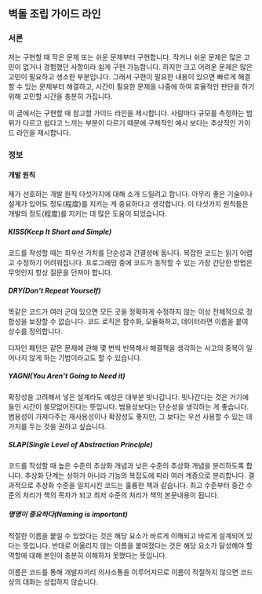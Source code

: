 ## 벽돌 조립 가이드 라인
### 서론

저는 구현할 때 작은 문제 또는 쉬운 문제부터 구현합니다. 작거나 쉬운 문제은 많은 고민이 없거나 경험했던 사항이라 쉽게 구현 가능합니다. 하지만 크고 어려운 문제은 많은 고민이 필요하고 생소한 부분입니다. 그래서 구현이 필요한 내용이 있으면 빠르게 해결할 수 있는 문제부터 해결하고, 시간이 필요한 문제을 나중에 하여 효율적인 판단을 하기 위해 고민할 시간을 충분히 가집니다.

이 글에서는 구현할 때 참고할 가이드 라인을 제시합니다. 사람마다 규모를 측정하는 범위가 다르고 쉽다고 느끼는 부분이 다르기 때문에 구체적인 예시 보다는 추상적인 가이드 라인을 제시합니다.

### 정보

#### 개발 원칙

제가 선호하는 개발 원칙 다섯가지에 대해 소개 드릴려고 합니다. 아무리 좋은 기술이나 설계가 있어도 정도(程度)를 지키는 게 중요하다고 생각합니다. 이 다섯가지 원칙들은 개발의 정도(程度)를 지키는 데 많은 도움이 되었습니다.

##### KISS(Keep It Short and Simple)

코드를 작성할 때는 최우선 가치를 단순성과 간결성에 둡니다. 복잡한 코드는 읽기 어렵고 수정하기 어려워집니다. 프로그래밍 중에 코드가 동작할 수 있는 가장 간단한 방법은 무엇인지 항상 질문을 던져야 합니다.

##### DRY(Don't Repeat Yourself)

똑같은 코드가 여러 군데 있으면 모든 곳을 정확하게 수정하지 않는 이상 전체적으로 정합성을 보장할 수 없습니다. 코드 로직은 함수화, 모듈화하고, 데이터라면 이름을 붙여 상수를 정의합니다.

디자인 패턴은 같은 문제에 관해 몇 번씩 반복해서 해결책을 생각하는 사고의 중복이 일어나지 않게 하는 기법이라고도 할 수 있습니다.

##### YAGNI(You Aren't Going to Need it)

확장성을 고려해서 넣은 설계라도 예상은 대부분 빗나갑니다. 빗나간다는 것은 거기에 들인 시간이 쓸모없어진다는 뜻입니다. 범용성보다는 단순성을 생각하는 게 좋습니다. 범용성이 가져다주는 재사용성이나 확장성도 좋지만, 그 보다는 우선 사용할 수 있는 데 가치를 두는 것을 권하고 싶습니다.

##### SLAP(Single Level of Abstraction Principle)

코드를 작성할 때 높은 수준의 추상화 개념과 낮은 수준의 추상화 개념을 분리하도록 합니다. 추상화 단계는 상하가 아니라 기능의 복잡도에 따라 여러 계증으로 분리합니다. 결과적으로 추상화 수준을 일치시킨 코드는 훌륭한 책과 같습니다. 최고 수준부터 중간 수준의 처리가 책의 목차가 되고 최저 수준의 처리가 책의 본문내용이 됩니다.

##### 명명이 중요하다(Naming is important)

적절한 이름을 붙일 수 있었다는 것은 해당 요소가 바르게 이해되고 바르게 설계되어 있다는 뜻입니다. 반대로 어울리지 않는 이름을 붙여졌다는 것은 해당 요소가 달성해야 할 역할에 대해 본인이 충분히 이해하지 못했다는 뜻입니다.

이름은 코드를 통해 개발자끼리 의사소통을 이루어지므로 이름이 적절하지 않으면 코드상의 대화는 성립하지 않습니다.